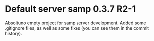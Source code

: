 # Default server samp 0.3.7 R2-1
Absoltuno empty project for samp server development. Added some .gitignore files, as well as some fixes (you can see them in the commit history).